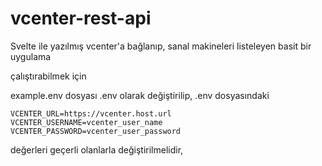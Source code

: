 # vcenter-rest-api

Svelte ile yazılmış vcenter'a bağlanıp, sanal makineleri listeleyen basit bir uygulama

çalıştırabilmek için

example.env dosyası .env olarak değiştirilip, .env dosyasındaki

```
VCENTER_URL=https://vcenter.host.url
VCENTER_USERNAME=vcenter_user_name
VCENTER_PASSWORD=vcenter_user_password
```

değerleri geçerli olanlarla değiştirilmelidir,
